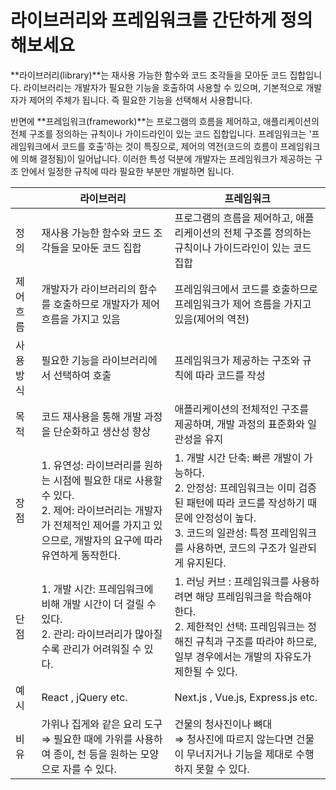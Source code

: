 # 라이브러리와 프레임워크를 간단하게 정의해보세요

**라이브러리(library)**는 재사용 가능한 함수와 코드 조각들을 모아둔 코드 집합입니다. 라이브러리는 개발자가 필요한 기능을 호출하여 사용할 수 있으며, 기본적으로 개발자가 제어의 주체가 됩니다. 즉 필요한 기능을 선택해서 사용합니다.

반면에 **프레임워크(framework)**는 프로그램의 흐름을 제어하고, 애플리케이션의 전체 구조를 정의하는 규칙이나 가이드라인이 있는 코드 집합입니다. 프레임워크는 '프레임워크에서 코드를 호출'하는 것이 특징으로, 제어의 역전(코드의 흐름이 프레임워크에 의해 결정됨)이 일어납니다. 이러한 특성 덕분에 개발자는 프레임워크가 제공하는 구조 안에서 일정한 규칙에 따라 필요한 부분만 개발하면 됩니다.

|           | 라이브러리                                                                                                                                                                     | 프레임워크                                                                                                                                                                                                              |
| --------- | ------------------------------------------------------------------------------------------------------------------------------------------------------------------------------ | ----------------------------------------------------------------------------------------------------------------------------------------------------------------------------------------------------------------------- |
| 정의      | 재사용 가능한 함수와 코드 조각들을 모아둔 코드 집합                                                                                                                            | 프로그램의 흐름을 제어하고, 애플리케이션의 전체 구조를 정의하는 규칙이나 가이드라인이 있는 코드 집합                                                                                                                    |
| 제어 흐름 | 개발자가 라이브러리의 함수를 호출하므로 개발자가 제어 흐름을 가지고 있음                                                                                                       | 프레임워크에서 코드를 호출하므로 프레임워크가 제어 흐름을 가지고 있음(제어의 역전)                                                                                                                                      |
| 사용 방식 | 필요한 기능을 라이브러리에서 선택하여 호출                                                                                                                                     | 프레임워크가 제공하는 구조와 규칙에 따라 코드를 작성                                                                                                                                                                    |
| 목적      | 코드 재사용을 통해 개발 과정을 단순화하고 생산성 향상                                                                                                                          | 애플리케이션의 전체적인 구조를 제공하며, 개발 과정의 표준화와 일관성을 유지                                                                                                                                             |
| 장점      | 1. 유연성: 라이브러리를 원하는 시점에 필요한 대로 사용할 수 있다.<br/> 2. 제어: 라이브러리는 개발자가 전체적인 제어를 가지고 있으므로, 개발자의 요구에 따라 유연하게 동작한다. | 1. 개발 시간 단축: 빠른 개발이 가능하다.<br/> 2. 안정성: 프레임워크는 이미 검증된 패턴에 따라 코드를 작성하기 때문에 안정성이 높다.<br/> 3. 코드의 일관성: 특정 프레임워크를 사용하면, 코드의 구조가 일관되게 유지된다. |
| 단점      | 1. 개발 시간: 프레임워크에 비해 개발 시간이 더 걸릴 수 있다.<br/> 2. 관리: 라이브러리가 많아질수록 관리가 어려워질 수 있다.                                                    | 1. 러닝 커브 : 프레임워크를 사용하려면 해당 프레임워크을 학습해야한다.<br/> 2. 제한적인 선택: 프레임워크는 정해진 규칙과 구조를 따라야 하므로, 일부 경우에서는 개발의 자유도가 제한될 수 있다.                          |
| 예시      | React , jQuery etc.                                                                                                                                                            | Next.js , Vue.js, Express.js etc.                                                                                                                                                                                       |
| 비유      | 가위나 집게와 같은 요리 도구<br/> ⇒ 필요한 때에 가위를 사용하여 종이, 천 등을 원하는 모양으로 자를 수 있다.                                                                    | 건물의 청사진이나 뼈대<br/> ⇒ 청사진에 따르지 않는다면 건물이 무너지거나 기능을 제대로 수행하지 못할 수 있다.                                                                                                           |
